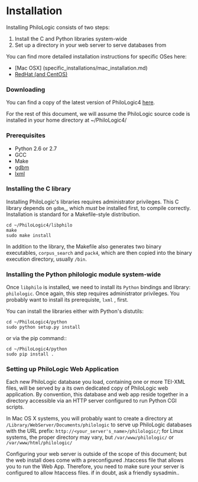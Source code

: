 Installation
============

Installing PhiloLogic consists of two steps:

1. Install the C and Python libraries system-wide
2. Set up a directory in your web server to serve databases from

You can find more detailed installation instructions for specific OSes here:
* [Mac OSX] (specific_installations/mac_installation.md)
* [RedHat (and CentOS)](specific_installations/redhat_installation.md)

### Downloading ###

You can find a copy of the latest version of PhiloLogic4 [here](../../releases/).

For the rest of this document, we will assume the PhiloLogic source code is installed in 
your home directory at ~/PhiloLogic4/

### Prerequisites ###

* Python 2.6 or 2.7
* GCC
* Make
* [gdbm](http://www.gnu.org.ua/software/gdbm/)
* [lxml](http://lxml.de/)

### Installing the C library ###

Installing PhiloLogic's libraries requires administrator privileges.
This C library depends on `gdbm`_, which *must* be installed first, to compile correctly.
Installation is standard for a Makefile-style distribution.

    cd ~/PhiloLogic4/libphilo
    make
    sudo make install

In addition to the library, the Makefile also generates two binary executables,
``corpus_search`` and ``pack4``, which are then copied into the 
binary execution directory, usually ``/bin``.

### Installing the Python philologic module system-wide ###

Once ``libphilo`` is installed, we need to install its `Python` bindings
and library: ``philologic``. Once again, this step requires administrator
privileges. You probably want to install its prerequiste, ``lxml`` , first.

You can install the libraries either with Python's distutils:

    cd ~/PhiloLogic4/python
    sudo python setup.py install

or via the pip command::

    cd ~/PhiloLogic4/python
    sudo pip install .

### Setting up PhiloLogic Web Application ###

Each new PhiloLogic database you load, containing one or more TEI-XML files, will be served
by a its own dedicated copy of PhiloLogic web application.
By convention, this database and web app reside together in a directory
accessible via an HTTP server configured to run Python CGI scripts.

In Mac OS X systems, you will probably want to create a directory at
``/Library/WebServer/Documents/philologic`` to serve up PhiloLogic databases
with the URL prefix: ``http://<your_server's_name>/philologic/``; for Linux systems, 
the proper directory may vary, but ``/var/www/philologic/`` or ``/var/www/html/philologic/``

Configuring your web server is outside of the scope of this document; but the web install
does come with a preconfigured .htaccess file that allows you to run the Web App.
Therefore, you need to make sure your server is configured to allow htaccess files.
if in doubt, ask a friendly sysadmin.. 
